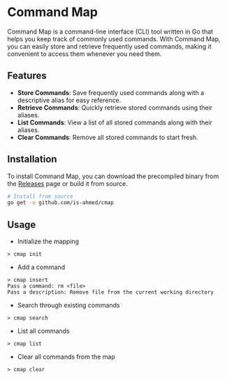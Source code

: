 # Command Map

Command Map is a command-line interface (CLI) tool written in Go that helps you keep track of commonly used commands. With Command Map, you can easily store and retrieve frequently used commands, making it convenient to access them whenever you need them.

## Features

- **Store Commands**: Save frequently used commands along with a descriptive alias for easy reference.
- **Retrieve Commands**: Quickly retrieve stored commands using their aliases.
- **List Commands**: View a list of all stored commands along with their aliases.
- **Clear Commands**: Remove all stored commands to start fresh.

## Installation

To install Command Map, you can download the precompiled binary from the [Releases](https://github.com/yourusername/command-map/releases) page or build it from source.

```bash
# Install from source
go get -u github.com/is-ahmed/cmap

```

## Usage

- Initialize the mapping

```
> cmap init
```

- Add a command

```
> cmap insert
Pass a command: rm <file>
Pass a description: Remove file from the current working directory

```

- Search through existing commands

```
> cmap search
```

- List all commands

```
> cmap list
```

- Clear all commands from the map

```
> cmap clear
```


